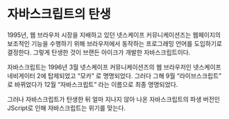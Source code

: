 # 자바스크립트의 탄생

1995년, 웹 브라우저 시장을 지배하고 있던 넷스케이프 커뮤니케이션즈는 웹페이지의 보조적인 기능을 수행하기 위해 브라우저에서 동작하는 프로그래밍 언어를 도입하기로 결정한다. 그렇게 탄생한 것이 브랜든 아이크가 개발한 자바스크립트이다.

자바스크립트는 1996년 3월 넷스케이프 커뮤니케이션즈의 웹 브라우저인 넷스케이프 네비게이터 2에 탑제되었고 “모카” 로 명명되었다. 그러다 그해 9월 “라이브스크립트” 로 바뀌었다가 12월 “자바스크립트” 라는 이름으로 최종 명명되었다.

그러나 자바스크립트가 탄생한 뒤 얼마 지나지 않아 나온 자바스크립트의 파생 버전인 JScript로 인해 자바스크립트는 위기를 맞는다.
